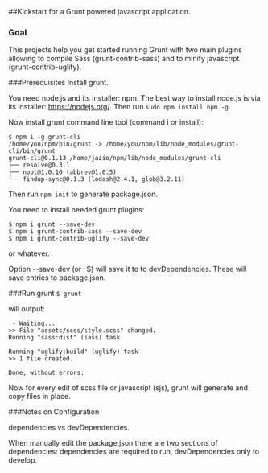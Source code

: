 ##Kickstart for a Grunt powered javascript application.

### Goal
This projects help you get started running Grunt with two main plugins allowing to compile Sass (grunt-contrib-sass) and to minify javascript (grunt-contrib-uglify).

###Prerequisites
Install grunt.

You need node.js and its installer: npm. The best way to install node.js is via its installer: https://nodejs.org/. Then run ```sudo npm install npm -g```

Now install grunt command line tool (command i or install):
```
$ npm i -g grunt-cli
/home/you/npm/bin/grunt -> /home/you/npm/lib/node_modules/grunt-cli/bin/grunt
grunt-cli@0.1.13 /home/jazio/npm/lib/node_modules/grunt-cli
├── resolve@0.3.1
├── nopt@1.0.10 (abbrev@1.0.5)
└── findup-sync@0.1.3 (lodash@2.4.1, glob@3.2.11)
```

Then run ```npm init``` to generate package.json.

You need to install needed grunt plugins:
```
$ npm i grunt --save-dev
$ npm i grunt-contrib-sass --save-dev
$ npm i grunt-contrib-uglify --save-dev
```
or whatever.

Option --save-dev (or -S) will save it to to devDependencies. 
These will save entries to package.json.



###Run grunt
```$ grunt```

will output:

```
 - Waiting...
>> File "assets/scss/style.scss" changed.
Running "sass:dist" (sass) task

Running "uglify:build" (uglify) task
>> 1 file created.

Done, without errors.

```
Now for every edit of scss file or javascript (sjs), grunt will generate and copy files in place.

###Notes on Configuration

dependencies vs devDependencies.

When manually edit the package.json there are two sections of dependencies: dependencies are required to run, devDependencies only to develop. 